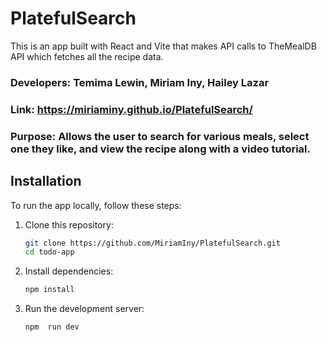 # PlatefulSearch
This is an app built with React and Vite that makes API calls to TheMealDB API which fetches all the recipe data.

### Developers: Temima Lewin, Miriam Iny, Hailey Lazar

### Link: https://miriaminy.github.io/PlatefulSearch/

### Purpose: Allows the user to search for various meals, select one they like, and view the recipe along with a video tutorial.

## Installation

To run the app locally, follow these steps:

1. Clone this repository:
   ```bash
   git clone https://github.com/MiriamIny/PlatefulSearch.git
   cd todo-app

2. Install dependencies:
    ```bash
    npm install
    
3. Run the development server:
    ```bash
    npm  run dev
